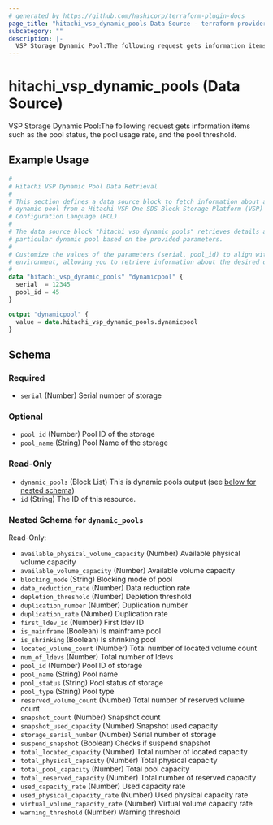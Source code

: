```yaml
---
# generated by https://github.com/hashicorp/terraform-plugin-docs
page_title: "hitachi_vsp_dynamic_pools Data Source - terraform-provider-hitachi"
subcategory: ""
description: |-
  VSP Storage Dynamic Pool:The following request gets information items such as the pool status, the pool usage rate, and the pool threshold.
---
```


# hitachi_vsp_dynamic_pools (Data Source)

VSP Storage Dynamic Pool:The following request gets information items such as the pool status, the pool usage rate, and the pool threshold.

## Example Usage

```terraform
#
# Hitachi VSP Dynamic Pool Data Retrieval
#
# This section defines a data source block to fetch information about a specific
# dynamic pool from a Hitachi VSP One SDS Block Storage Platform (VSP) using HashiCorp
# Configuration Language (HCL).
#
# The data source block "hitachi_vsp_dynamic_pools" retrieves details about a
# particular dynamic pool based on the provided parameters.
#
# Customize the values of the parameters (serial, pool_id) to align with your
# environment, allowing you to retrieve information about the desired dynamic pool.
#
data "hitachi_vsp_dynamic_pools" "dynamicpool" {
  serial  = 12345
  pool_id = 45
}

output "dynamicpool" {
  value = data.hitachi_vsp_dynamic_pools.dynamicpool
}
```

<!-- schema generated by tfplugindocs -->
## Schema

### Required

- `serial` (Number) Serial number of storage

### Optional

- `pool_id` (Number) Pool ID of the storage
- `pool_name` (String) Pool Name of the storage

### Read-Only

- `dynamic_pools` (Block List) This is dynamic pools output (see [below for nested schema](#nestedblock--dynamic_pools))
- `id` (String) The ID of this resource.

<a id="nestedblock--dynamic_pools"></a>
### Nested Schema for `dynamic_pools`

Read-Only:

- `available_physical_volume_capacity` (Number) Available physical volume capacity
- `available_volume_capacity` (Number) Available volume capacity
- `blocking_mode` (String) Blocking mode of pool
- `data_reduction_rate` (Number) Data reduction rate
- `depletion_threshold` (Number) Depletion threshold
- `duplication_number` (Number) Duplication number
- `duplication_rate` (Number) Duplication rate
- `first_ldev_id` (Number) First ldev ID
- `is_mainframe` (Boolean) Is mainframe pool
- `is_shrinking` (Boolean) Is shrinking pool
- `located_volume_count` (Number) Total number of located volume count
- `num_of_ldevs` (Number) Total number of ldevs
- `pool_id` (Number) Pool ID of storage
- `pool_name` (String) Pool name
- `pool_status` (String) Pool status of storage
- `pool_type` (String) Pool type
- `reserved_volume_count` (Number) Total number of reserved volume count
- `snapshot_count` (Number) Snapshot count
- `snapshot_used_capacity` (Number) Snapshot used capacity
- `storage_serial_number` (Number) Serial number of storage
- `suspend_snapshot` (Boolean) Checks if suspend snapshot
- `total_located_capacity` (Number) Total number of located capacity
- `total_physical_capacity` (Number) Total physical capacity
- `total_pool_capacity` (Number) Total pool capacity
- `total_reserved_capacity` (Number) Total number of reserved capacity
- `used_capacity_rate` (Number) Used capacity rate
- `used_physical_capacity_rate` (Number) Used physical capacity rate
- `virtual_volume_capacity_rate` (Number) Virtual volume capacity rate
- `warning_threshold` (Number) Warning threshold
